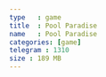 ```yaml
---
type   : game
title  : Pool Paradise
name   : Pool Paradise
categories: [game]
telegram : 1310
size : 189 MB
---
```



